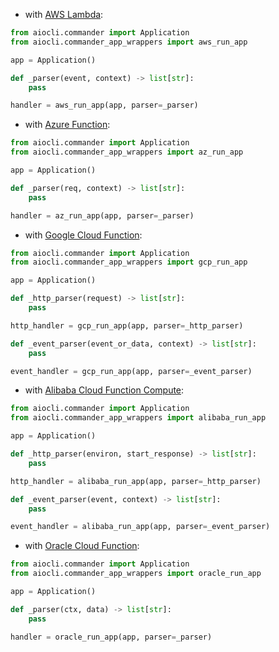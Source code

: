 - with [AWS Lambda](https://docs.aws.amazon.com/lambda/latest/dg/lambda-python.html):

```python
from aiocli.commander import Application
from aiocli.commander_app_wrappers import aws_run_app

app = Application()

def _parser(event, context) -> list[str]:
    pass

handler = aws_run_app(app, parser=_parser)
```

- with [Azure Function](https://docs.microsoft.com/azure/azure-functions/functions-reference-python):

```python
from aiocli.commander import Application
from aiocli.commander_app_wrappers import az_run_app

app = Application()

def _parser(req, context) -> list[str]:
    pass

handler = az_run_app(app, parser=_parser)
```

- with [Google Cloud Function](https://cloud.google.com/functions/docs/concepts/python-runtime):

```python
from aiocli.commander import Application
from aiocli.commander_app_wrappers import gcp_run_app

app = Application()

def _http_parser(request) -> list[str]:
    pass

http_handler = gcp_run_app(app, parser=_http_parser)

def _event_parser(event_or_data, context) -> list[str]:
    pass

event_handler = gcp_run_app(app, parser=_event_parser)
```

- with [Alibaba Cloud Function Compute](https://www.alibabacloud.com/help/en/function-compute/latest/programming-languages-python):

```python
from aiocli.commander import Application
from aiocli.commander_app_wrappers import alibaba_run_app

app = Application()

def _http_parser(environ, start_response) -> list[str]:
    pass

http_handler = alibaba_run_app(app, parser=_http_parser)

def _event_parser(event, context) -> list[str]:
    pass

event_handler = alibaba_run_app(app, parser=_event_parser)
```

- with [Oracle Cloud Function](https://www.oracle.com/cloud-native/functions/):

```python
from aiocli.commander import Application
from aiocli.commander_app_wrappers import oracle_run_app

app = Application()

def _parser(ctx, data) -> list[str]:
    pass

handler = oracle_run_app(app, parser=_parser)
```
